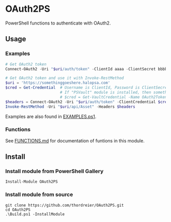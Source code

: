 # OAuth2PS

PowerShell functions to authenticate with OAuth2.

## Usage

### Examples

```powershell
# Get OAuth2 token
Connect-OAuth2 -Uri "$uri/auth/token" -ClientId aaaa -ClientSecret bbbb

# Get OAuth2 token and use it with Invoke-RestMethod
$uri = 'https://somethinggoeshere.halopsa.com'
$cred = Get-Credential  # Username is ClientId, Password is ClientSecret
                        # If "PSVault" module is installed, then something like this could be used:
                        # $cred = Get-VaultCredential -Name OAuth2Token
$headers = Connect-OAuth2 -Uri "$uri/auth/token" -ClientCredential $cred -ReturnHeader -AuthBody @{scope = 'all'}
Invoke-RestMethod -Uri "$uri/api/Asset" -Headers $headers

```

Examples are also found in [EXAMPLES.ps1](EXAMPLES.ps1).

### Functions

See [FUNCTIONS.md](FUNCTIONS.md) for documentation of funtions in this module.

## Install

### Install module from PowerShell Gallery

```
Install-Module OAuth2PS
```

### Install module from source

```
git clone https://github.com/thordreier/OAuth2PS.git
cd OAuth2PS
.\Build.ps1 -InstallModule
```
